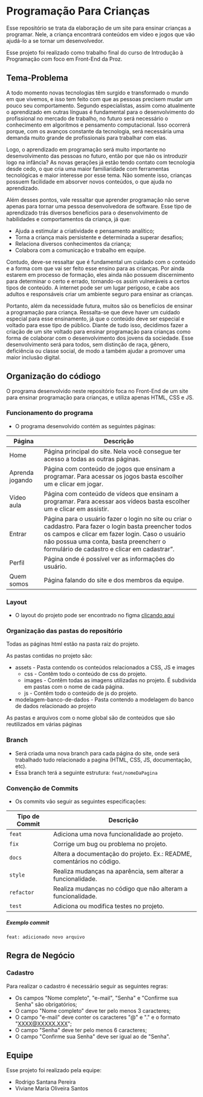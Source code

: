 # Programação Para Crianças

Esse repositório se trata da elaboração de um site para ensinar crianças a programar. Nele, a criança encontrará conteúdos em vídeo e jogos que vão ajudá-lo a se tornar um desenvolvedor.

Esse projeto foi realizado como trabalho final do curso de Introdução à Programação com foco em Front-End da Proz.


## Tema-Problema

A todo momento novas tecnologias têm surgido e transformado o mundo em que vivemos, e isso tem feito com que as pessoas precisem mudar um pouco seu comportamento. Segundo especialistas, assim como atualmente o aprendizado em outras línguas é fundamental para o desenvolvimento do profissional no mercado de trabalho, no futuro será necessário o conhecimento em algoritmos e pensamento computacional. Isso ocorrerá porque, com os avanços constante da tecnologia, será necessária uma demanda muito grande de profissionais para trabalhar com elas. 

Logo, o aprendizado em programação será muito importante no desenvolvimento das pessoas no futuro, então por que não os introduzir logo na infância? As novas gerações já estão tendo contato com tecnologia desde cedo, o que cria uma maior familiaridade com ferramentas tecnológicas e maior interesse por esse tema. Não somente isso, crianças possuem facilidade em absorver novos conteúdos, o que ajuda no aprendizado.

Além desses pontos, vale ressaltar que aprender programação não serve apenas para tornar uma pessoa desenvolvedora de software. Esse tipo de aprendizado trás diversos benefícios para o desenvolvimento de habilidades e comportamentos da criança, já que:
- Ajuda a estimular a criatividade e pensamento analítico;
- Torna a criança mais persistente e determinada a superar desafios;
- Relaciona diversos conhecimentos da criança;
- Colabora com a comunicação e trabalho em equipe.

Contudo, deve-se ressaltar que é fundamental um cuidado com o conteúdo e a forma com que vai ser feito esse ensino para as crianças. Por ainda estarem em processo de formação, eles ainda não possuem discernimento para determinar o certo e errado, tornando-os assim vulneráveis a certos tipos de conteúdo. A internet pode ser um lugar perigoso, e cabe aos adultos e responsáveis criar um ambiente seguro para ensinar as crianças.

Portanto, além da necessidade futura, muitos são os benefícios de ensinar a programação para criança. Ressalta-se que deve haver um cuidado especial para esse ensinamento, já que o conteúdo deve ser especial e voltado para esse tipo de público. Diante de tudo isso, decidimos fazer a criação de um site voltado para ensinar programação para crianças como forma de colaborar com o desenvolvimento dos jovens da sociedade. Esse desenvolvimento será para todos, sem distinção de raça, gênero, deficiência ou classe social, de modo a também ajudar a promover uma maior inclusão digital.


## Organização do códiogo

O programa desenvolvido neste repositório foca no Front-End de um site para ensinar programação para crianças, e utiliza apenas HTML, CSS e JS.

### Funcionamento do programa

- O programa desenvolvido contém as seguintes páginas:


| Página              | Descrição                                                                                                                                       |
| ------------------- | ----------------------------------------------------------------------------------------------------------------------------------------------- |
| Home                | Página principal do site. Nela você consegue ter acesso a todas as outras páginas.                                                              |
| Aprenda jogando     | Página com conteúdo de jogos que ensinam a programar. Para acessar os jogos basta escolher um e clicar em jogar.                              |
| Vídeo aula          | Página com conteúdo de vídeos que ensinam a programar. Para acessar aos vídeos basta escolher um e clicar em assistir.                        |
| Entrar              | Página para o usuário fazer o login no site ou criar o caddastro. Para fazer o login basta preencher todos os campos e clicar em fazer login. Caso o usuário não possua uma conta, basta preencherr o formulário de cadastro e clicar em cadastrar”. |
| Perfil              | Página onde é possível ver as informações do usuário.       |
| Quem somos          | Página falando do site e dos membros da equipe.                   |


### Layout

- O layout do projeto pode ser encontrado no figma [clicando aqui](https://www.figma.com/file/E4EeaMtTVGbNV5s878aOPA/Escola-de-programa%C3%A7%C3%A3o?type=design&node-id=0-1&mode=design&t=OkWSd2eOqocxLvQO-0)



### Organização das pastas do repositório

Todas as páginas html estão na pasta raiz do projeto.

As pastas contidas no projeto são:
- assets - Pasta contendo os conteúdos relacionados a CSS, JS e images
    - css - Contêm todo o conteúdo de css do projeto.
    - images -  Contêm todas as imagens utilizadas no projeto. É subdivida em pastas com o nome de cada página.
    - js - Contêm todo o conteúdo de js do projeto.
- modelagem-banco-de-dados - Pasta contendo a modelagem do banco de dados relacionado ao projeto

As pastas e arquivos com o nome global são de conteúdos que são reutilizados em várias páginas

### Branch

- Será criada uma nova branch para cada página do site, onde será trabalhado tudo relacionado a pagina (HTML, CSS, JS, documentação, etc).
- Essa branch terá a seguinte estrutura: `feat/nomeDaPagina`


### Convenção de Commits

- Os commits vão seguir as seguintes especificações:

| Tipo de Commit | Descrição                                                                                                 |
| -------------- | --------------------------------------------------------------------------------------------------------- |
| `feat`         | Adiciona uma nova funcionalidade ao projeto.                                                              |
| `fix`          | Corrige um bug ou problema no projeto.                                                                    |
| `docs`         | Altera a documentação do projeto. Ex.: README, comentários no código.                                     |
| `style`        | Realiza mudanças na aparência, sem alterar a funcionalidade.                                              |
| `refactor`     | Realiza mudanças no código que não alteram a funcionalidade.                                              |
| `test`         | Adiciona ou modifica testes no projeto.                                                                   |

##### Exemplo commit

`feat: adicionado novo arquivo`


## Regra de Negócio

### Cadastro

Para realizar o cadastro é necessário seguir as seguintes regras:
- Os campos "Nome completo", "e-mail", "Senha" e "Confirme sua Senha" são obrigatórios;
- O campo "Nome completo" deve ter pelo menos 3 caracteres;
- O campo "e-mail" deve conter os caracteres "@" e "." e o formato "XXXX@XXXXX.XXX";
- O campo "Senha" deve ter pelo menos 6 caracteres;
- O campo "Confirme sua Senha" deve ser igual ao de "Senha".

## Equipe

Esse projeto foi realizado pela equipe:

- Rodrigo Santana Pereira
- Viviane Maria Oliveira Santos

